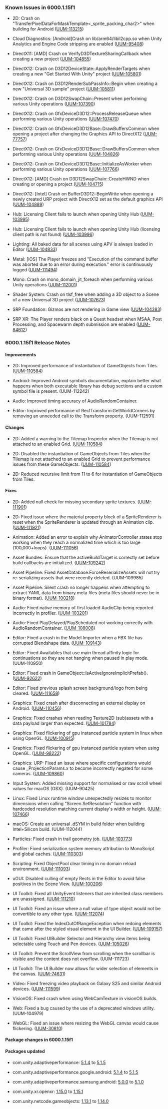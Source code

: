 ### Known Issues in 6000.1.15f1

- 2D: Crash on "TransferPixelDataForMaskTemplate<_sprite_packing_char2>" when building for Android
    ([UUM-113215](https://issuetracker.unity3d.com/issues/crash-on-transferpixeldataformasktemplate-when-building-for-android))

- Cloud Diagnostics: [Android]Crash on lib/arm64/libil2cpp.so when Unity Analytics and Engine Code stripping are enabled
    ([UUM-95408](https://issuetracker.unity3d.com/issues/android-crash-on-lib-slash-arm64-slash-libil2cpp-dot-so-when-unity-analytics-and-engine-code-stripping-are-enabled))

- DirectX11: [AMD] Crash on VerifyD3DTextureSharingCallback when creating a new project
    ([UUM-104855](https://issuetracker.unity3d.com/issues/crash-on-verifyd3dtexturesharingcallback-when-creating-a-new-project))

- DirectX12: Crash on D3D12DeviceState::ApplyRenderTargets when creating a new "Get Started With Unity" project
    ([UUM-105801](https://issuetracker.unity3d.com/issues/crash-on-d3d12devicestate-applyrendertargets-when-creating-a-new-get-started-with-unity-project))

- DirectX12: Crash on D3D12RenderSubPassInfo::Begin when creating a new "Universal 3D sample" project
    ([UUM-105811](https://issuetracker.unity3d.com/issues/crash-on-d3d12rendersubpassinfo-begin-when-creating-a-new-universal-3d-sample-project))

- DirectX12: Crash on D3D12SwapChain::Present when performing various Unity operations
    ([UUM-107390](https://issuetracker.unity3d.com/issues/crash-on-d3d12swapchain-present-when-performing-various-unity-operations))

- DirectX12: Crash on GfxDeviceD3D12::ProcessReleaseQueue when performing various Unity operations
    ([UUM-107470](https://issuetracker.unity3d.com/issues/crash-on-gfxdeviced3d12-processreleasequeue-when-performing-various-unity-operations))

- DirectX12: Crash on GfxDeviceD3D12Base::DrawBuffersCommon when opening a project after changing the Graphics API to DirectX12
    ([UUM-77757](https://issuetracker.unity3d.com/issues/crash-on-gfxdeviced3d12base-drawbufferscommon-when-opening-a-project-after-changing-the-graphics-api-to-directx12))

- DirectX12: Crash on GfxDeviceD3D12Base::DrawBuffersCommon when performing various Unity operations
    ([UUM-104826](https://issuetracker.unity3d.com/issues/crash-on-gfxdeviced3d12base-drawbufferscommon-when-performing-various-unity-operations))

- DirectX12: Crash on GfxDeviceD3D12Base::InitializeAsWorker when performing various Unity operations
    ([UUM-107766](https://issuetracker.unity3d.com/issues/crash-on-gfxdeviced3d12base-initializeasworker-when-performing-various-unity-operations))

- DirectX12: [AMD] Crash on D3D12SwapChain::CreateHWND when creating or opening a project
    ([UUM-104715](https://issuetracker.unity3d.com/issues/crash-on-d3d12swapchain-createhwnd-when-when-creating-or-opening-a-project))

- DirectX12: [Intel] Crash on BufferD3D12::BeginWrite when opening a newly created URP project with DirectX12 set as the default graphics API
    ([UUM-104889](https://issuetracker.unity3d.com/issues/crash-on-bufferd3d12-beginwrite-when-opening-a-newly-created-urp-project-with-directx12-set-as-the-default-graphics-api))

- Hub: Licensing Client fails to launch when opening Unity Hub
    ([UUM-103995](https://issuetracker.unity3d.com/issues/licensing-client-fails-to-launch-when-opening-unity-hub-1))

- Hub: Licensing Client fails to launch when opening Unity Hub (licensing client path is not found)
    ([UUM-103996](https://issuetracker.unity3d.com/issues/licensing-client-fails-to-launch-when-opening-unity-hub-licensing-client-path-is-not-found))

- Lighting: All baked data for all scenes using APV is always loaded in Editor
    ([UUM-104833](https://issuetracker.unity3d.com/issues/all-baked-data-for-all-scenes-using-apv-is-always-loaded-in-editor))

- Metal: [iOS] The Player freezes and "Execution of the command buffer was aborted due to an error during execution." error is continuously logged
    ([UUM-111494](https://issuetracker.unity3d.com/issues/ios-the-player-freezes-and-execution-of-the-command-buffer-was-aborted-due-to-an-error-during-execution-dot-error-is-continuously-logged))

- Mono: Crash on mono_domain_jit_foreach when performing various Unity operations
    ([UUM-112001](https://issuetracker.unity3d.com/issues/crash-on-mono-domain-jit-foreach-when-performing-various-unity-operations))

- Shader System: Crash on tlsf_free when adding a 3D object to a Scene of a new Universal 3D project
    ([UUM-107673](https://issuetracker.unity3d.com/issues/crash-on-tlsf-free-when-adding-a-3d-object-to-a-scene-of-a-new-universal-3d-project))

- SRP Foundation: Gizmos are not rendering in Game view
    ([UUM-104383](https://issuetracker.unity3d.com/issues/gizmos-are-not-rendering-in-game-view))

- SRP XR: The Player renders black on a Quest headset when MSAA, Post Processing, and Spacewarm depth submission are enabled
    ([UUM-84612](https://issuetracker.unity3d.com/issues/the-player-renders-black-on-a-quest-headset-when-msaa-post-processing-and-spacewarm-depth-submission-are-enabled))



### 6000.1.15f1 Release Notes

#### Improvements

- 2D: Improved performance of instantiation of GameObjects from Tiles.
    ([UUM-110584](https://issuetracker.unity3d.com/issues/freeze-when-entering-play-mode-with-a-certain-tilemap-enabled))

- Android: Improved Android symbols documentation, explain better what happens when both executable library has debug sections and a custom symbol file is present.
    (UUM-112242)

- Audio: Improved timing accuracy of AudioRandomContainer.

- Editor: Improved performance of RectTransform.GetWorldCorners by removing an unneeded call to the Transform property.
    (UUM-112591)



#### Changes

- 2D: Added a warning to the Tilemap Inspector when the Tilemap is not attached to an enabled Grid.
    ([UUM-110584](https://issuetracker.unity3d.com/issues/freeze-when-entering-play-mode-with-a-certain-tilemap-enabled))

- 2D: Disabled the instantiation of GameObjects from Tiles when the Tilemap is not attached to an enabled Grid to prevent performance issues from these GameObjects.
    ([UUM-110584](https://issuetracker.unity3d.com/issues/freeze-when-entering-play-mode-with-a-certain-tilemap-enabled))

- 2D: Reduced recursive limit from 11 to 6 for instantiation of GameObjects from Tiles.



#### Fixes

- 2D: Added null check for missing secondary sprite textures.
    ([UUM-111901](https://issuetracker.unity3d.com/issues/dereferencing-nullptr-pptr-errors-are-logged-when-source-image-is-selected-in-the-image-component))

- 2D: Fixed issue where the material property block of a SpriteRenderer is reset when the SpriteRenderer is updated through an Animation clip.
    ([UUM-111921](https://issuetracker.unity3d.com/issues/changes-of-materialpropertyblock-via-script-reset-when-sprite-renderer-dot-color-is-changed-in-animation))

- Animation: Added an error to explain why AnimatorController states stop working when they reach a normalized time which is too large \(100,000+loops\).
    ([UUM-111056](https://issuetracker.unity3d.com/issues/animation-playback-and-transitions-start-being-erratic-when-state-normalized-time-gets-too-large-with-no-indication-what-is-the-problem))

- Asset Bundles: Ensure that the activeBuildTarget is correctly set before build callbacks are initialized.
    ([UUM-109242](https://issuetracker.unity3d.com/issues/asset-bundles-the-active-build-platform-is-being-used-instead-of-the-build-target-to-determine-material-slash-shader-compilation))

- Asset Pipeline: Fixed AssetDatabase.ForceReserializeAssets will not try re-serializing assets that were recently deleted.
    (UUM-109985)

- Asset Pipeline: Silent crash no longer happens when attempting to extract YAML data from binary meta files \(meta files should never be in binary format\).
    ([UUM-100218](https://issuetracker.unity3d.com/issues/silent-crash-when-opening-a-specific-project))

- Audio: Fixed native memory of first loaded AudioClip being reported incorrectly in profiler.
    ([UUM-103201](https://issuetracker.unity3d.com/issues/allocated-memory-size-of-the-first-loaded-audioclip-is-much-higher-when-compared-to-the-rest-of-the-audioclips-memory-allocations))

- Audio: Fixed PlayDelayed/PlayScheduled not working correctly with AudioRandomContainer.
    ([UUM-108008](https://issuetracker.unity3d.com/issues/audiosource-dot-playdelayed-does-not-work-with-audio-random-containers))

- Editor: Fixed a crash in the Model Importer when a FBX file has corrupted Blendshape data.
    ([UUM-109143](https://issuetracker.unity3d.com/issues/crash-on-unityfbx-convertfbxscenetoimportscene-when-importing-a-specific-fbx-file))

- Editor: Fixed Awaitables that use main thread affinity logic for continuations so they are not hanging when paused in play mode.
    (UUM-110950)

- Editor: Fixed crash in GameObject::IsActiveIgnoreImplicitPrefab\(\).
    ([UUM-92622](https://issuetracker.unity3d.com/issues/crash-on-gameobject-isactiveignoreimplicitprefab-when-opening-a-specific-project))

- Editor: Fixed previous splash screen background/logo from being cleared.
    ([UUM-111658](https://issuetracker.unity3d.com/issues/splash-image-logo-is-shown-after-being-removed-when-pressing-the-preview-button))

- Graphics: Fixed crash after disconnecting an external display on Android.
    ([UUM-110456](https://issuetracker.unity3d.com/issues/android-crash-or-freeze-when-disconnecting-an-external-monitor-from-an-android-device))

- Graphics: Fixed crashes when reading Texture2D \(sub\)assets with a data payload larger than expected.
    ([UUM-101784](https://issuetracker.unity3d.com/issues/crash-on-persistentmanager-getserializedfileifobjectavailable-when-opening-a-specific-project))

- Graphics: Fixed flickering of gpu instanced particle system in linux when using OpenGL.
    ([UUM-100915](https://issuetracker.unity3d.com/issues/linux-gpu-instanced-particles-rendering-issue-when-using-opengl))

- Graphics: Fixed flickering of gpu instanced particle system when using OpenGL.
    ([UUM-98222](https://issuetracker.unity3d.com/issues/particle-systems-that-use-meshes-flicker-in-player-when-gpu-instancing-is-enabled-on-older-adreno-gpus))

- Graphics: URP: Fixed an issue where specific configurations would cause _ProjectionParams.x to become incorrectly negated for some cameras.
    ([UUM-109860](https://issuetracker.unity3d.com/issues/scene-view-has-y-coordinates-of-the-screen-position-node-flipped-when-some-of-the-urp-features-are-disabled))

- Input System: Added missing support for normalised or raw scroll wheel values for macOS \(OSX\).
    (UUM-90425)

- Linux: Fixed Linux runtime window unexpectedly resizes to monitor dimensions when calling "Screen.SetResolution" function with hardcoded resolution matching current display's width or height.
    ([UUM-107466](https://issuetracker.unity3d.com/issues/linux-player-window-unexpectedly-resizes-to-monitor-dimensions-when-calling-screen-dot-setresolution-function-with-hardcoded-resolution-matching-current-displays-width-or-height))

- macOS: Create an universal .dSYM in build folder when building Intel+Silicon build.
    (UUM-112044)

- Particles: Fixed crash in trail geometry job.
    ([UUM-103773](https://issuetracker.unity3d.com/issues/crash-on-writeparticlelinevertex-when-particle-systems-are-rendered-in-a-specific-project))

- Profiler: Fixed serialization system memory attribution to MonoScript and global caches.
    ([UUM-110303](https://issuetracker.unity3d.com/issues/visualtreeasset-has-significantly-increased-memory-allocation-size-at-runtime-when-the-project-is-built-with-il2cpp-scripting-backend))

- Scripting: Fixed ObjectPool clear timing in no domain reload environment.
    ([UUM-111093](https://issuetracker.unity3d.com/issues/objectpools-pool-is-destroyed-when-entering-play-mode-without-reloading-domain))

- uGUI: Disabled culling of empty Rects in the Editor to avoid false positives in the Scene View.
    ([UUM-100206](https://issuetracker.unity3d.com/issues/ui-elements-are-not-visible-on-certain-x-axis-positions-when-the-rotation-of-the-y-axis-is-90-or-90-degrees))

- UI Toolkit: Fixed all UnityEvent listeners that are inherited class members are unassigned.
    ([UUM-111210](https://issuetracker.unity3d.com/issues/persisted-event-listeners-are-reset-when-collapsing-and-expanding-a-component-in-the-inspector))

- UI Toolkit: Fixed an issue where a null value of type object would not be convertible to any other type.
    ([UUM-112074](https://issuetracker.unity3d.com/issues/ui-binding-event-is-not-triggered-when-the-object-of-custom-type-is-set-to-null))

- UI Toolkit: Fixed the IndexOutOfRangeException when redoing elements that came after the styled visual element in the UI Builder.
    ([UUM-109157](https://issuetracker.unity3d.com/issues/ui-builder-performing-redo-action-for-creating-a-nested-element-throws-nvalid-uxml-or-uss-system-dot-indexoutofrangeexception-and-corrupts-the-opened-document-causing-data-loss))

- UI Toolkit: Fixed UIBuilder Selector and Hierarchy view items being selectable using Touch and Pen devices.
    ([UUM-105026](https://issuetracker.unity3d.com/issues/ui-builder-elements-and-selectors-cannot-be-selected-when-using-a-touchscreen-monitor))

- UI Toolkit: Prevent the ScrollView from scrolling when the scrollbar is visible and the content does not overflow.
    (UUM-111723)

- UI Toolkit: The UI Builder now allows for wider selection of elements in the canvas.
    ([UUM-74631](https://issuetracker.unity3d.com/issues/ui-builder-inconsistent-selection-when-element-is-outside-of-canvas-bounds))

- Video: Fixed freezing video playback on Galaxy S25 and similar Android devices.
    ([UUM-111599](https://issuetracker.unity3d.com/issues/videoplayer-freezes-or-stops-on-certain-android-devices-when-enabling-and-disabling-the-video-multiple-times))

- VisionOS: Fixed crash when using WebCamTexture in visionOS builds.

- Web: Fixed a bug caused by the use of a deprecated windows utility.
    (UUM-104979)

- WebGL: Fixed an issue where resizing the WebGL canvas would cause flickering.
    ([UUM-30810](https://issuetracker.unity3d.com/issues/webgl-player-flickers-and-logs-warnings-when-viewport-is-resized-and-linear-color-space-is-used))




#### Package changes in 6000.1.15f1

#### Packages updated

- com.unity.adaptiveperformance: [5.1.4](https://docs.unity3d.com/Packages/com.unity.adaptiveperformance@5.1//changelog/CHANGELOG.html) to [5.1.5](https://docs.unity3d.com/Packages/com.unity.adaptiveperformance@5.1//changelog/CHANGELOG.html)

- com.unity.adaptiveperformance.google.android: [5.1.4](https://docs.unity3d.com/Packages/com.unity.adaptiveperformance.google.android@5.1//changelog/CHANGELOG.html) to [5.1.5](https://docs.unity3d.com/Packages/com.unity.adaptiveperformance.google.android@5.1//changelog/CHANGELOG.html)

- com.unity.adaptiveperformance.samsung.android: [5.0.0](https://docs.unity3d.com/Packages/com.unity.adaptiveperformance.samsung.android@5.0//changelog/CHANGELOG.html) to [5.1.0](https://docs.unity3d.com/Packages/com.unity.adaptiveperformance.samsung.android@5.1//changelog/CHANGELOG.html)

- com.unity.xr.openxr: [1.15.0](https://docs.unity3d.com/Packages/com.unity.xr.openxr@1.15//changelog/CHANGELOG.html) to [1.15.1](https://docs.unity3d.com/Packages/com.unity.xr.openxr@1.15//changelog/CHANGELOG.html)

- com.unity.netcode.gameobjects: [1.13.1](https://docs.unity3d.com/Packages/com.unity.netcode.gameobjects@1.13//changelog/CHANGELOG.html) to [1.14.0](https://docs.unity3d.com/Packages/com.unity.netcode.gameobjects@1.14//changelog/CHANGELOG.html)